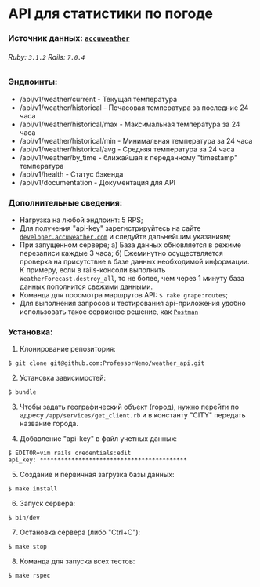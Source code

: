 # API для статистики по погоде

### Источник данных: [`accuweather`](https://developer.accuweather.com/apis)
###### Ruby: `3.1.2` Rails: `7.0.4` 

### Эндпоинты:

- /api/v1/weather/current - Текущая температура
- /api/v1/weather/historical - Почасовая температура за последние 24 часа 
- /api/v1/weather/historical/max - Максимальная температура за 24 часа
- /api/v1/weather/historical/min - Минимальная температура за 24 часа
- /api/v1/weather/historical/avg - Средняя температура за 24 часа
- /api/v1/weather/by_time - ближайшая к переданному "timestamp" температура
- /api/v1/health - Статус бэкенда
- /api/v1/documentation - Документация для API

### Дополнительные сведения:
- Нагрузка на любой эндпоинт: 5 RPS;
- Для получения "api-key" зарегистрируйтесь на сайте [`developer.accuweather.com`](https://developer.accuweather.com/)
  и следуйте дальнейшим указаниям;
- При запущенном сервере;
 а) База данных обновляется в режиме перезаписи каждые 3 часа; 
 б) Ежеминутно осуществляется проверка на присутствие в базе данных необходимой информации.
    К примеру, если в rails-консоли выполнить `WeatherForecast.destroy_all`, то не более, чем
    через 1 минуту база данных пополнится свежими данными. 
- Команда для просмотра маршрутов API: `$ rake grape:routes`;
- Для выполнения запросов и тестирования api-приложения удобно использовать такое
  сервисное решение, как [`Postman`](https://www.postman.com/)


### Установка:
1. Клонирование репозитория:
```
$ git clone git@github.com:ProfessorNemo/weather_api.git
```

2. Установка зависимостей:
```
$ bundle
```

3. Чтобы задать географический объект (город), нужно перейти по адресу `/app/services/get_client.rb` 
и в константу "CITY" передать название города.


4. Добавление "api-key" в файл учетных данных:
```
$ EDITOR=vim rails credentials:edit
api_key: ******************************************
```

5. Создание и первичная загрузка базы данных: 
```
$ make install
```

6. Запуск сервера:
```
$ bin/dev
```

7. Остановка сервера (либо "Ctrl+C"):
```
$ make stop
```

8. Команда для запуска всех тестов:
```
$ make rspec
```




